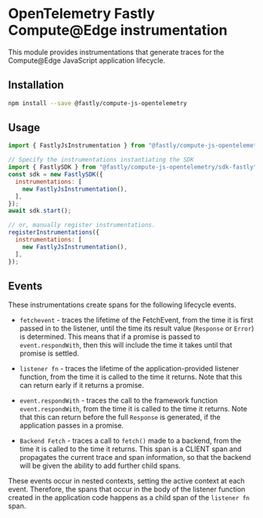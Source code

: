 # OpenTelemetry Fastly Compute@Edge instrumentation

This module provides instrumentations that generate traces for the Compute@Edge JavaScript application lifecycle.

## Installation

```bash
npm install --save @fastly/compute-js-opentelemetry
```

## Usage

```javascript
import { FastlyJsInstrumentation } from "@fastly/compute-js-opentelemetry/instrumentation-fastly-js";

// Specify the instrumentations instantiating the SDK
import { FastlySDK } from "@fastly/compute-js-opentelemetry/sdk-fastly";
const sdk = new FastlySDK({
  instrumentations: [
    new FastlyJsInstrumentation(),
  ],
});
await sdk.start();

// or, manually register instrumentations.
registerInstrumentations({
  instrumentations: [
    new FastlyJsInstrumentation(),
  ],
});
```

## Events

These instrumentations create spans for the following lifecycle events.

* `fetchevent` - traces the lifetime of the FetchEvent, from the time it is first passed in
  to the listener, until the time its result value (`Response` or `Error`) is determined.
  This means that if a promise is passed to `event.respondWith`, then this will include the time
  it takes until that promise is settled.

* `listener fn` - traces the lifetime of the application-provided listener function,
  from the time it is called to the time it returns. Note that this can return early if it returns
  a promise.

* `event.respondWith` - traces the call to the framework function `event.respondWith`,
  from the time it is called to the time it returns. Note that this can return before the
  full `Response` is generated, if the application passes in a promise.

* `Backend Fetch` - traces a call to `fetch()` made to a backend, from the time it is called
  to the time it returns. This span is a CLIENT span and propagates the current trace and span
  information, so that the backend will be given the ability to add further child spans.

These events occur in nested contexts, setting the active context at each event. Therefore,
the spans that occur in the body of the listener function created in the application code
happens as a child span of the `listener fn` span.

